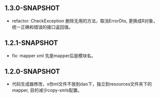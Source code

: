 ## 1.3.0-SNAPSHOT
- refactor: CheckException 删除无用的方法，取消ErrorDto, 更换成R对象，统一正确和错误的接口返回值。

## 1.2.1-SNAPSHOT
- fix: mapper xml 先是mapper后是模块名。

## 1.2.0-SNAPSHOT

- 代码生成器修改，x你ml文件不放到dao下，独立到resources文件夹下的mapper, 目的减少copy-xmls配置。